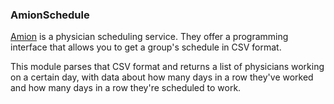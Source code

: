 ### AmionSchedule

[Amion](http://amion.com) is a physician scheduling service. They
offer a programming interface that allows you to get a group's
schedule in CSV format.

This module parses that CSV format and returns a list of physicians
working on a certain day, with data about how many days in a row
they've worked and how many days in a row they're scheduled to work.
